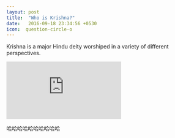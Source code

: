 ```yaml
---
layout: post
title:  "Who is Krishna?"
date:   2016-09-18 23:34:56 +0530
icon:  question-circle-o
---
```




Krishna is a major Hindu deity worshiped in a variety of different perspectives.

<iframe class="video" src="https://www.youtube.com/embed/vK7_GFR1WRE?rel=0" frameborder="0" allowfullscreen></iframe>


哈哈哈哈哈哈哈哈哈哈